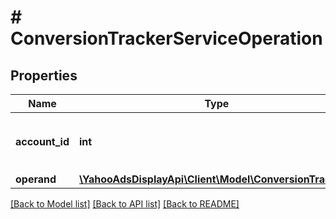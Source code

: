 # # ConversionTrackerServiceOperation

## Properties

Name | Type | Description | Notes
------------ | ------------- | ------------- | -------------
**account_id** | **int** | &lt;div lang&#x3D;\&quot;ja\&quot;&gt;アカウントIDです。&lt;/div&gt;&lt;div lang&#x3D;\&quot;en\&quot;&gt;Account ID&lt;/div&gt; |
**operand** | [**\YahooAdsDisplayApi\Client\Model\ConversionTracker[]**](ConversionTracker.md) |  |

[[Back to Model list]](../../README.md#models) [[Back to API list]](../../README.md#endpoints) [[Back to README]](../../README.md)
